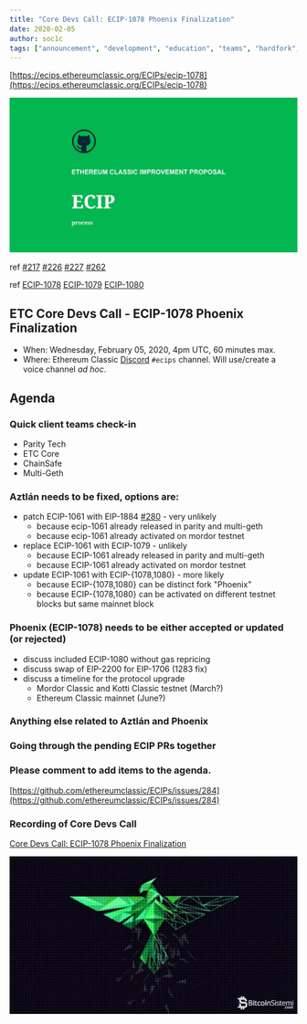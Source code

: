 ```yaml
---
title: "Core Devs Call: ECIP-1078 Phoenix Finalization"
date: 2020-02-05
author: soc1c
tags: ["announcement", "development", "education", "teams", "hardfork", "media"]
---
```


[https://ecips.ethereumclassic.org/ECIPs/ecip-1078](https://ecips.ethereumclassic.org/ECIPs/ecip-1078)

![ETC Core Devs Call - ECIP-1078 Phoenix Finalization](./ethereum_classic_ecip_wallpaper.png)

ref [#217](https://github.com/ethereumclassic/ECIPs/issues/217) [#226](https://github.com/ethereumclassic/ECIPs/issues/226) [#227](https://github.com/ethereumclassic/ECIPs/issues/227) [#262](https://github.com/ethereumclassic/ECIPs/issues/262)

ref [ECIP-1078](https://ecips.ethereumclassic.org/ECIPs/ecip-1078) [ECIP-1079](https://ecips.ethereumclassic.org/ECIPs/ecip-1079) [ECIP-1080](https://ecips.ethereumclassic.org/ECIPs/ecip-1080)

## ETC Core Devs Call - ECIP-1078 Phoenix Finalization

* When: Wednesday, February 05, 2020, 4pm UTC, 60 minutes max.
* Where: Ethereum Classic [Discord](https://discord.gg/hQs894U) `#ecips` channel. Will use/create a voice channel *ad hoc*.

## Agenda

### Quick client teams check-in

* Parity Tech
* ETC Core
* ChainSafe
* Multi-Geth

### Aztlán needs to be fixed, options are:

* patch ECIP-1061 with EIP-1884 [#280](https://github.com/ethereumclassic/ECIPs/pull/280) - very unlikely
    * because ecip-1061 already released in parity and multi-geth
    * because ecip-1061 already activated on mordor testnet
* replace ECIP-1061 with ECIP-1079 - unlikely
    * because ECIP-1061 already released in parity and multi-geth
    * because ECIP-1061 already activated on mordor testnet
* update ECIP-1061 with ECIP-{1078,1080} - more likely
    * because ECIP-{1078,1080} can be distinct fork "Phoenix"
    * because ECIP-{1078,1080} can be activated on different testnet blocks but same mainnet block

### Phoenix (ECIP-1078) needs to be either accepted or updated (or rejected)

* discuss included ECIP-1080 without gas repricing
* discuss swap of EIP-2200 for EIP-1706 (1283 fix)
* discuss a timeline for the protocol upgrade
    * Mordor Classic and Kotti Classic testnet (March?)
    * Ethereum Classic mainnet (June?)

### Anything else related to Aztlán and Phoenix

### Going through the pending ECIP PRs together

### Please comment to add items to the agenda.

[https://github.com/ethereumclassic/ECIPs/issues/284](https://github.com/ethereumclassic/ECIPs/issues/284)

### Recording of Core Devs Call

[Core Devs Call:  ECIP-1078 Phoenix Finalization](https://youtu.be/kqhr378Kmz8)

![ETC Core Devs Call - ECIP-1078 Phoenix Finalization](./phoenix_etc.jpg)
